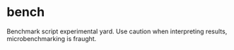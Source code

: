 # bench

Benchmark script experimental yard. Use caution when interpreting results,
microbenchmarking is fraught.

